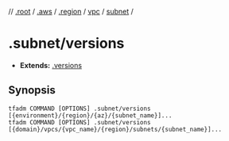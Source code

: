 // [.root] / [.aws] / [.region] / [vpc] / [subnet] /

# .subnet/versions

- **Extends:** [.versions](../.versions.md)

## Synopsis

```
tfadm COMMAND [OPTIONS] .subnet/versions [{environment}/{region}/{az}/{subnet_name}]...
tfadm COMMAND [OPTIONS] .subnet/versions [{domain}/vpcs/{vpc_name}/{region}/subnets/{subnet_name}]...
```

[.aws]: ../README.md
[.region]: ../.region.md
[.root]: ../../../../.tfadm/resources/README.md
[subnet]: ../subnet.md
[vpc]: ../vpc.md
